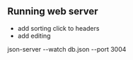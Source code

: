 ## Running web server

- add sorting click to headers
- add editing

json-server --watch db.json --port 3004